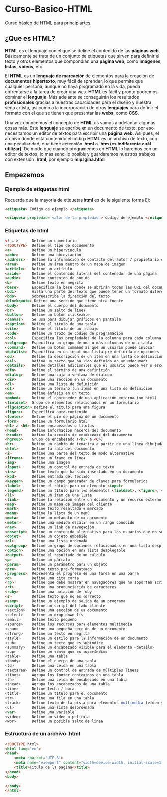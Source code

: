 # Curso-Basico-HTML
Curso básico de HTML para principiantes.

## ¿Que es HTML?
**HTM**L es el lenguaje con el que se define el contenido de las **páginas web**. Básicamente se trata de un conjunto de etiquetas que sirven para definir el texto y otros elementos que compondrán una **página web**, como **imágenes**, **listas**, **vídeos**, etc.

El **HTML** es un **lenguaje de marcación** de elementos para la creación de **documentos hipertexto**, muy fácil de aprender, lo que permite que cualquier persona, aunque no haya programado en la vida, pueda enfrentarse a la tarea de crear una web. **HTML** es fácil y pronto podremos dominar el **lenguaje**. Más adelante se conseguirán los resultados **profesionales** gracias a nuestras capacidades para el diseño y nuestra vena artista, así como a la incorporación de otros **lenguajes** para definir el formato con el que se tienen que presentar las **webs**, como **CSS**.

Una vez conocemos el concepto de **HTML** os vamos a adelantar algunas cosas más. Este **lenguaje** se escribe en un documento de texto, por eso necesitamos un editor de textos para escribir una **página web**. Así pues, el archivo donde está contenido el código **HTML** es un archivo de texto, con una peculiaridad, que tiene extensión **.html** o **.htm (es indiferente cuál utilizar)**. De modo que cuando programemos en **HTML** lo haremos con un editor de textos, lo más sencillo posible y guardaremos nuestros trabajos con extensión **.html**, por ejemplo **mipagina.html**

## Empezemos
### Ejemplo de etiquetas html
Recuerda que la mayoria de etiquetas **html** es de le siguiente forma Ej: 

```html
<etiqueta> Codigo de ejemplo </etiqueta>

<etiqueta propiedad="valor de la propiedad"> Codigo de ejemplo </etiqueta>
```
### Etiquetas de html
```html
<!–…–>	    Define un comentario
<!DOCTYPE>	Define el tipo de docuemento
<a>	        Define un hipervínculo
<abbr>	    Define una abreviación
<address>	Define la información de contacto del autor / propietario del documento
<area>	    Define un área dentro de un mapa de imagen
<article>	Define un artículo
<aside>	    Define el contenido lateral del contenedor de una página
<audio>	    Define contenido de sonido
<b>	        Define texto en negrita
<base>	    Especifica la base donde se abrirán todas las URL del documento
<bdi>	    Aísla una parte del texto que puede tener un formato diferente del texto externo
<bdo>	    Sobreescribe la dirección del texto
<blockquote> Define una sección que tiene otra fuente
<body>	    Define el cuerpo del documento
<br>	    Define un salto de línea
<button>	Define un botón clickeable
<canvas>	Se usa para dibujar gráficos en pantalla
<caption>	Define el título de una tabla
<cite>	    Define el título de un trabajo
<code>	    Define un trozo de código de programación
<col>	    Especifica las propiedades de la columna para cada columna del elemento <colgroup>
<colgroup>	Especifica un grupo de una o más columnas de una tabla
<command>	Define un botón command al que un usuario puede invocar
<datalist>	Especifica en un input una lista pre-definida de opciones
<dd>	    Define la descripción de un ítem en una lista de definición
<del>	    Define un texto que ha sido definido en un Mdocument
<details>	Define detalles adicionales que el usuario puede ver o esconder
<dfn>	    Define el término de una definición
<dialog>	Define una caja o ventana de dialogo
<div>	    Define una sección en un documento
<dl>	    Define una lista de definición
<dt>	    Define un término (un ítem) en una lista de definición
<em>	    Define énfasis en un texto
<embed>	    Define el contenedor de una aplicación externa (no html)
<fieldset>	Grupo de elementos relacionados en un formulario
<figcaption> Define el título para una figura 
<figure>	Especifica auto-contenido
<footer>	Define el pie de página de un documento
<form>	    Define un formulario html
<h1> a <h6>	Define encabezados o títulos
<head>	    Define información hacerca del documento
<header>	Define la sección de encabezado del docuemnto
<hgroup>	Grupo de encabezado (<h1> a <6>)
<hr>	    Define un cámbio de temática a partir de una línea dibujada
<html>	    Define la raíz del documento
<i>	        Define una parte del texto de modo alternativo
<iframe>	Define un frame en línea
<img>	    Define una imagen
<input>	    Define un control de entrada de texto
<ins>	    Define texto que ha sido insertado en un documento
<kbd>	    Define entrada del teclado
<keygen>	Define un campo generador de claves para formularios
<label>	    Define el rótulo para un elemento <input>
<legend>	Define un título para los elementos <fieldset>, <figure>, <details>
<li>	    Define un ítem de una lista
<link>	    Define la relación entre un documento y un recurso externo (generalmente con hojas de estilo)
<map>	    Define un mapa de imagen del cliente
<mark>	    Define texto resaltado o marcado
<menu>	    Define la lista de un menú
<meta>	    Define un metadato de un documento
<meter>	    Define una medida escalar en un rango conocido
<nav>	    Define un link de navegación
<noscript>	Define un contenido alternativo para los usuarios que no soportan scripts del cliente
<objet>	    Define un objeto embebido
<ol>	    Define una lista ordenada
<optgroup>	Define un grupo de opciones relacionadas en una lista desplegable
<option>	Define una opción en una lista desplegable
<output>	Define el resultado de un cálculo
<p>	        Define un párrafo
<param>	    Define un parámetro para un objeto
<pre>	    Define texto pre-formateado
<progress>	Representa el progreso de una tarea en una barra
<q>	        Define una cita corta
<rp>	    Define que debe mostrar en navegadores que no soportan scripts de ruby
<rt>	    Define una pronunciación de caracteres
<ruby>	    Define una notación de ruby
<s>	        Define texto que no es correcto
<samp>	    Define un ejemplo de salida de un programa
<script>    Define un script del lado cliente
<section>   Define una sección de un documento
<select>    Define un drop-down list
<small>	    Define texto pequeño
<source>	Define los recursos para elementos multimedia
<span>	    Define una pequeña sección de un documento
<strong>	Define un texto en negrita
<style>	    Define un estilo para la información de un documento
<sub>	    Define un texto que es subíndice
<summary>	Define un encabezado visible para el elemento <details>
<sup>	    Define un texto que es superíndice
<table>	    Define una tabla
<tbody>	    Define el cuerpo de una tabla
<td>	    Define una celda en una tabla
<textarea>	Define un control de entrada de múltiples líneas
<tfoot>	    Agrupa los footer contenidos en una tabla
<th>	    Define una celda de encabezado en una tabla
<thead>	    Agrupa los encabezados de una tabla
<time>	    Define fecha / hora
<title>	    Define un título para el documento
<tr>	    Define una fila en una tabla
<track>	    Define texto de la pista para elementos multimedia (vídeo y audio)
<ul>	    Define una lista desordenada
<var>	    Define una variable
<video>	    Define un vídeo o película
<wbr>	    Define un posible salto de linea

```

### Estructura de un archivo .html
```html
<!DOCTYPE html>
<html lang="en">
<head>
    <meta charset="UTF-8">
    <meta name="viewport" content="width=device-width, initial-scale=1.0">
    <title>Titulo de la pagina</title>
</head>
<body>
    
</body>
</html>
```
